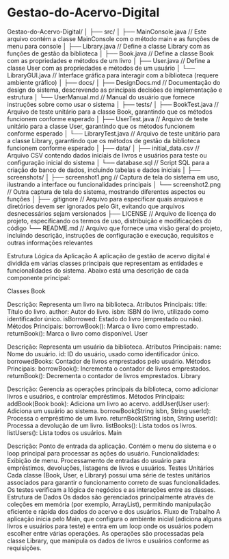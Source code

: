 # Gestao-do-Acervo-Digital
 
Gestao-do-Acervo-Digital/
│
├── src/
│   ├── MainConsole.java // Este arquivo contém a classe MainConsole com o método main e as funções de menu para console
│   ├── Library.java     // Define a classe Library com as funções de gestão da biblioteca
│   ├── Book.java        // Define a classe Book com as propriedades e métodos de um livro
│   ├── User.java        // Define a classe User com as propriedades e métodos de um usuário
│   └── LibraryGUI.java  // Interface gráfica para interagir com a biblioteca (requere ambiente gráfico)
│
├── docs/
│   ├── DesignDocs.md    // Documentação do design do sistema, descrevendo as principais decisões de implementação e estrutura
│   └── UserManual.md    // Manual do usuário que fornece instruções sobre como usar o sistema
│
├── tests/
│   ├── BookTest.java    // Arquivo de teste unitário para a classe Book, garantindo que os métodos funcionem conforme esperado
│   ├── UserTest.java    // Arquivo de teste unitário para a classe User, garantindo que os métodos funcionem conforme esperado
│   └── LibraryTest.java // Arquivo de teste unitário para a classe Library, garantindo que os métodos de gestão da biblioteca funcionem conforme esperado
│
├── data/
│   ├── initial_data.csv // Arquivo CSV contendo dados iniciais de livros e usuários para teste ou configuração inicial do sistema
│   └── database.sql     // Script SQL para a criação do banco de dados, incluindo tabelas e dados iniciais
│
├── screenshots/
│   ├── screenshot1.png  // Captura de tela do sistema em uso, ilustrando a interface ou funcionalidades principais
│   └── screenshot2.png  // Outra captura de tela do sistema, mostrando diferentes aspectos ou funções
│
├── .gitignore           // Arquivo para especificar quais arquivos e diretórios devem ser ignorados pelo Git, evitando que arquivos desnecessários sejam versionados
├── LICENSE              // Arquivo de licença do projeto, especificando os termos de uso, distribuição e modificações do código
└── README.md            // Arquivo que fornece uma visão geral do projeto, incluindo descrição, instruções de configuração e execução, requisitos e outras informações relevantes




Estrutura Lógica da Aplicação
A aplicação de gestão de acervo digital é dividida em várias classes principais que representam as entidades e funcionalidades do sistema. Abaixo está uma descrição de cada componente principal:

Classes
Book

Descrição: Representa um livro na biblioteca.
Atributos Principais:
title: Título do livro.
author: Autor do livro.
isbn: ISBN do livro, utilizado como identificador único.
isBorrowed: Estado do livro (emprestado ou não).
Métodos Principais:
borrowBook(): Marca o livro como emprestado.
returnBook(): Marca o livro como disponível.
User

Descrição: Representa um usuário da biblioteca.
Atributos Principais:
name: Nome do usuário.
id: ID do usuário, usado como identificador único.
borrowedBooks: Contador de livros emprestados pelo usuário.
Métodos Principais:
borrowBook(): Incrementa o contador de livros emprestados.
returnBook(): Decrementa o contador de livros emprestados.
Library

Descrição: Gerencia as operações principais da biblioteca, como adicionar livros e usuários, e controlar empréstimos.
Métodos Principais:
addBook(Book book): Adiciona um livro ao acervo.
addUser(User user): Adiciona um usuário ao sistema.
borrowBook(String isbn, String userId): Processa o empréstimo de um livro.
returnBook(String isbn, String userId): Processa a devolução de um livro.
listBooks(): Lista todos os livros.
listUsers(): Lista todos os usuários.
Main

Descrição: Ponto de entrada da aplicação. Contém o menu do sistema e o loop principal para processar as ações do usuário.
Funcionalidades:
Exibição de menu.
Processamento de entradas do usuário para empréstimos, devoluções, listagens de livros e usuários.
Testes Unitários
Cada classe (Book, User, e Library) possui uma série de testes unitários associados para garantir o funcionamento correto de suas funcionalidades. Os testes verificam a lógica de negócios e as interações entre as classes.
Estrutura de Dados
Os dados são gerenciados principalmente através de coleções em memória (por exemplo, ArrayList), permitindo manipulação eficiente e rápida dos dados do acervo e dos usuários.
Fluxo de Trabalho
A aplicação inicia pelo Main, que configura o ambiente inicial (adiciona alguns livros e usuários para teste) e entra em um loop onde os usuários podem escolher entre várias operações. As operações são processadas pela classe Library, que manipula os dados de livros e usuários conforme as requisições.
